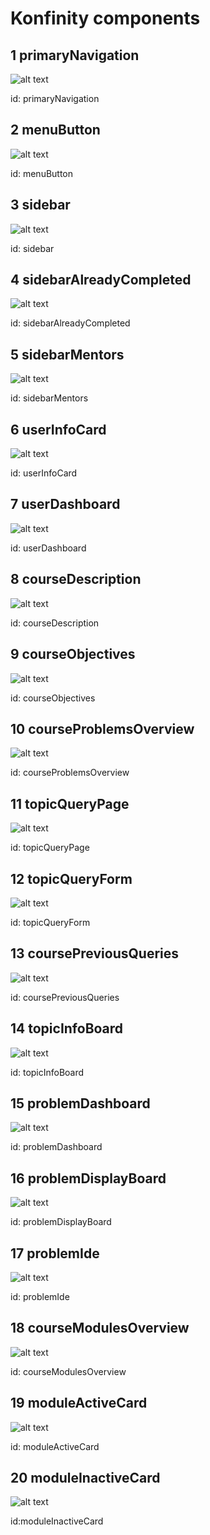 # Konfinity components


## 1 primaryNavigation

![alt text](./design/component/toolbar.png "#PrimaryNavigation")

id: primaryNavigation

## 2 menuButton
![alt text](./design/component/menuButton.png "#menuButton")

id: menuButton

## 3 sidebar
![alt text](./design/component/sidebar.png "#sidebar")

id: sidebar

## 4 sidebarAlreadyCompleted
![alt text](./design/component/sidebarAlreadyCompleted.png "#sidebarAlreadyCompleted")

id: sidebarAlreadyCompleted

## 5 sidebarMentors
![alt text](./design/component/sidebarMentors.png "#sidebarMentors")

id: sidebarMentors

## 6 userInfoCard
![alt text](./design/component/userInfoCard.png "#userInfoCard")

id: userInfoCard

## 7 userDashboard
![alt text](./design/component/userDashboard.png "#userDashboard")

id: userDashboard


## 8 courseDescription
![alt text](./design/component/courseDescription.png "#courseDescription")

id: courseDescription

## 9 courseObjectives
![alt text](./design/component/courseObjectives.png "#courseObjectives")

id: courseObjectives

## 10 courseProblemsOverview
![alt text](./design/component/courseProblemsOverview.png "#courseProblemsOverview")

id: courseProblemsOverview

## 11 topicQueryPage
![alt text](./design/component/topicQueryPage.png "#topicQueryPage")

id: topicQueryPage

## 12 topicQueryForm
![alt text](./design/component/topicQueryForm.png "#topicQueryForm")

id: topicQueryForm

## 13 coursePreviousQueries
![alt text](./design/component/coursePreviousQueries.png "#coursePreviousQueries")

id: coursePreviousQueries

## 14 topicInfoBoard
![alt text](./design/component/topicInfoBoard.png "#topicInfoBoard")

id: topicInfoBoard

## 15 problemDashboard
![alt text](./design/component/problemDashboard.png "#problemDashboard")

id: problemDashboard

## 16 problemDisplayBoard
![alt text](./design/component/problemDisplayBoard.png "#problemDisplayBoard")

id: problemDisplayBoard

## 17 problemIde
![alt text](./design/component/problemIde.png "#problemIde")

id: problemIde

## 18 courseModulesOverview
![alt text](./design/component/courseModulesOverview.png "#courseModulesOverview")

id: courseModulesOverview

## 19 moduleActiveCard
![alt text](./design/component/moduleActiveCard.png "#moduleActiveCard")

id: moduleActiveCard


## 20 moduleInactiveCard
![alt text](./design/component/moduleInactiveCard.png "#moduleInactiveCard")

id:moduleInactiveCard





